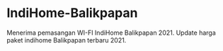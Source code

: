 # IndiHome-Balikpapan
Menerima pemasangan WI-FI IndiHome Balikpapan 2021. Update harga paket indihome Balikpapan terbaru 2021.
